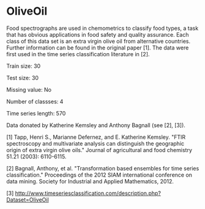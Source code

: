 # OliveOil

Food spectrographs are used in chemometrics to classify food types, a task that has obvious applications in food safety and quality assurance. Each class of this data set is an extra virgin olive oil from alternative countries. Further information can be found in the original paper [1]. The data were first used in the time series classification literature in [2].

Train size: 30

Test size: 30

Missing value: No

Number of classses: 4

Time series length: 570

Data donated by Katherine Kemsley and Anthony Bagnall (see [2], [3]).

[1] Tapp, Henri S., Marianne Defernez, and E. Katherine Kemsley. "FTIR spectroscopy and multivariate analysis can distinguish the geographic origin of extra virgin olive oils." Journal of agricultural and food chemistry 51.21 (2003): 6110-6115.

[2] Bagnall, Anthony, et al. "Transformation based ensembles for time series classification." Proceedings of the 2012 SIAM international conference on data mining. Society for Industrial and Applied Mathematics, 2012.

[3] http://www.timeseriesclassification.com/description.php?Dataset=OliveOil